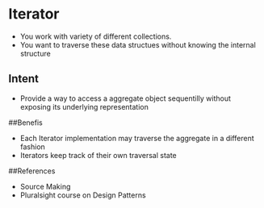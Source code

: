 # Iterator 

* You work with variety of different collections.
* You want to traverse these data structues without knowing 
the internal structure 


## Intent
* Provide a way to access a aggregate object sequentilly without exposing its underlying representation

##Benefis

* Each Iterator implementation may traverse the aggregate in a different fashion
* Iterators keep track of their own traversal state

 
 
##References
* Source Making
* Pluralsight course on Design Patterns
